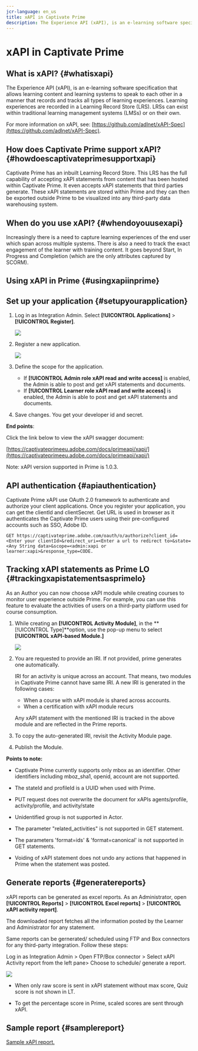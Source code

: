 ```yaml
---
jcr-language: en_us
title: xAPI in Captivate Prime
description: The Experience API (xAPI), is an e-learning software specification that allows learning content and learning systems to speak to each other in a manner that records and tracks all types of learning experiences.
---
```



# xAPI in Captivate Prime

## What is xAPI? {#whatisxapi}

The Experience API (xAPI), is an e-learning software specification that allows learning content and learning systems to speak to each other in a manner that records and tracks all types of learning experiences. Learning experiences are recorded in a Learning Record Store (LRS). LRSs can exist within traditional learning management systems (LMSs) or on their own.

For more information on xAPI, see:  [https://github.com/adlnet/xAPI-Spec](https://github.com/adlnet/xAPI-Spec).

## How does Captivate Prime support xAPI? {#howdoescaptivateprimesupportxapi}

Captivate Prime has an inbuilt Learning Record Store. This LRS has the full capability of accepting xAPI statements from content that has been hosted within Captivate Prime. It even accepts xAPI statements that third parties generate. These xAPI statements are stored within Prime and they can then be exported outside Prime to be visualized into any third-party data warehousing system.

## When do you use xAPI? {#whendoyouusexapi}

Increasingly there is a need to capture learning experiences of the end user which span across multiple systems.  There is also a need to track the exact engagement of the learner with training content. It goes beyond Start, In Progress and Completion (which are the only attributes captured by SCORM).

## Using xAPI in Prime {#usingxapiinprime}

## Set up your application {#setupyourapplication}

1. Log in as Integration Admin. Select **[!UICONTROL Applications]** > **[!UICONTROL Register]**.

   ![](assets/appregistration.png)

1. Register a new application.

   ![](assets/appregistration.png)

1. Define the scope for the application.

   * If **[!UICONTROL Admin role xAPI read and write access]** is enabled, the Admin is able to post and get xAPI statements and documents.
   * If **[!UICONTROL Learner role xAPI read and write access]** is enabled, the Admin is able to post and get xAPI statements and documents.

1. Save changes. You get your developer id and secret.

**End points**:

Click the link below to view the xAPI swagger document:

[https://captivateprimeeu.adobe.com/docs/primeapi/xapi/](https://captivateprimeeu.adobe.com/docs/primeapi/xapi/)

Note: xAPI version supported in Prime is 1.0.3.

## API authentication {#apiauthentication}

Captivate Prime xAPI use OAuth 2.0 framework to authenticate and authorize your client applications. Once you register your application, you can get the clientId and clientSecret. Get URL is used in browser as it authenticates the Captivate Prime users using their pre-configured accounts such as SSO, Adobe ID. 

```
GET https://captivateprime.adobe.com/oauth/o/authorize?client_id=<Enter your clientId>&redirect_uri=<Enter a url to redirect to>&state=<Any String data>&scope=<admin:xapi or learner:xapi>&response_type=CODE.
```

## Tracking xAPI statements as Prime LO {#trackingxapistatementsasprimelo}

As an Author you can now choose xAPI module while creating courses to monitor user experience outside Prime. For example, you can use this feature to evaluate the activities of users on a third-party platform used for course consumption.

1. While creating an **[!UICONTROL Activity Module]**, in the  **[!UICONTROL Type]**option, use the pop-up menu to select  **[!UICONTROL xAPI-based Module.]**

   ![](assets/xapimodulecreation.png)

1. You are requested to provide an IRI. If not provided, prime generates one automatically.

   IRI for an activity is unique across an account. That means, two modules in Captivate Prime cannot have same IRI. A new IRI is generated in the following cases:

   * When a course with xAPI module is shared across accounts.
   * When a certification with xAPI module recurs

    

   Any xAPI statement with the mentioned IRI is tracked in the above module and are reflected in the Prime reports. 

1. To copy the auto-generated IRI, revisit the Activity Module page.
1. Publish the Module.

**Points to note:**

* Captivate Prime currently supports only mbox as an identifier. Other identifiers including mboz_sha1, openid, account are not supported.

* The stateId and profileId is a UUID when used with Prime.
* PUT request does not overwrite the document for xAPIs agents/profile, activity/profile, and  activity/state
* Unidentified group is not supported in Actor.
* The parameter "related_activities" is not supported in GET statement.
* The parameters 'format=ids' & 'format=canonical' is not supported in GET statements.
* Voiding of xAPI statement does not undo any actions that happened in Prime when the statement was posted.

## Generate reports {#generatereports}

xAPI reports can be generated as excel reports. As an Administrator, open **[!UICONTROL Reports]** > **[!UICONTROL Excel reports]** > **[!UICONTROL xAPI activity report]**.

The downloaded report fetches all the information posted by the Learner and Administrator for any statement.

Same reports can be gernerated/ scheduled using FTP and Box connectors for any third-party integration. Follow these steps:

Log in as Integration Admin > Open FTP/Box connector > Select xAPI Activity report from the left pane> Choose to schedule/ generate a report.

![](assets/xapischedule.png)

* When only raw score is sent in xAPI statement without max score, Quiz score is not shown in LT.

* To get the percentage score in Prime, scaled scores are sent through xAPI.

## Sample report {#samplereport}

[Sample xAPI report.](assets/xapireport8842560559890766717csv.zip)
